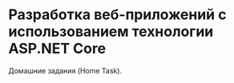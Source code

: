 # Разработка веб-приложений с использованием технологии ASP.NET Core

Домашние задания (Home Task).
